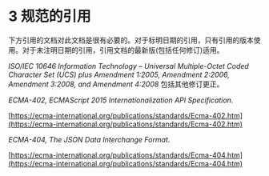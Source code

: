 # 3 规范的引用

下方引用的文档对此文档是很有必要的。对于标明日期的引用，只有引用的版本使用。对于未注明日期的引用，引用文档的最新版(包括任何修订)适用。

*ISO/IEC 10646 Information Technology – Universal Multiple-Octet Coded Character Set (UCS) plus Amendment 1:2005, Amendment 2:2006, Amendment 3:2008, and Amendment 4:2008* 包括其他修订更正。

*ECMA-402, ECMAScript 2015 Internationalization API Specification.* 

[https://ecma-international.org/publications/standards/Ecma-402.htm](https://ecma-international.org/publications/standards/Ecma-402.htm)

*ECMA-404, The JSON Data Interchange Format.*

[https://ecma-international.org/publications/standards/Ecma-404.htm](https://ecma-international.org/publications/standards/Ecma-404.htm)